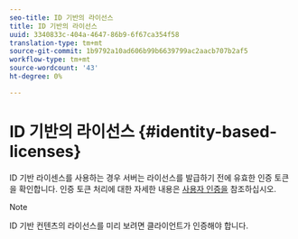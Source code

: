 ```yaml
---
seo-title: ID 기반의 라이선스
title: ID 기반의 라이선스
uuid: 3340833c-404a-4647-86b9-6f67ca354f58
translation-type: tm+mt
source-git-commit: 1b9792a10ad606b99b6639799ac2aacb707b2af5
workflow-type: tm+mt
source-wordcount: '43'
ht-degree: 0%

---
```



# ID 기반의 라이선스 {#identity-based-licenses}

ID 기반 라이센스를 사용하는 경우 서버는 라이선스를 발급하기 전에 유효한 인증 토큰을 확인합니다. 인증 토큰 처리에 대한 자세한 내용은 [사용자 인증을](../../../aaxs-protecting-content/content-introduction/content-usage-rules/content-authentication/content-user-authentication.md) 참조하십시오.

>[!NOTE]
>
>ID 기반 컨텐츠의 라이선스를 미리 보려면 클라이언트가 인증해야 합니다.

